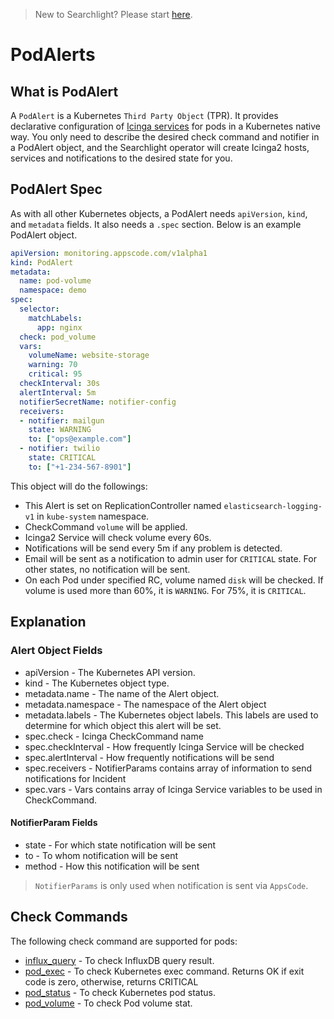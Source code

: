 > New to Searchlight? Please start [here](/docs/tutorials/README.md).

# PodAlerts

## What is PodAlert
A `PodAlert` is a Kubernetes `Third Party Object` (TPR). It provides declarative configuration of [Icinga services](https://www.icinga.com/docs/icinga2/latest/doc/09-object-types/#service) for pods in a Kubernetes native way. You only need to describe the desired check command and notifier in a PodAlert object, and the Searchlight operator will create Icinga2 hosts, services and notifications to the desired state for you.

## PodAlert Spec
As with all other Kubernetes objects, a PodAlert needs `apiVersion`, `kind`, and `metadata` fields. It also needs a `.spec` section. Below is an example PodAlert object.

```yaml
apiVersion: monitoring.appscode.com/v1alpha1
kind: PodAlert
metadata:
  name: pod-volume
  namespace: demo
spec:
  selector:
    matchLabels:
      app: nginx
  check: pod_volume
  vars:
    volumeName: website-storage
    warning: 70
    critical: 95
  checkInterval: 30s
  alertInterval: 5m
  notifierSecretName: notifier-config
  receivers:
  - notifier: mailgun
    state: WARNING
    to: ["ops@example.com"]
  - notifier: twilio
    state: CRITICAL
    to: ["+1-234-567-8901"]
```

This object will do the followings:

* This Alert is set on ReplicationController named `elasticsearch-logging-v1` in `kube-system` namespace.
* CheckCommand `volume` will be applied.
* Icinga2 Service will check volume every 60s.
* Notifications will be send every 5m if any problem is detected.
* Email will be sent as a notification to admin user for `CRITICAL` state. For other states, no notification will be sent.
* On each Pod under specified RC, volume named `disk` will be checked. If volume is used more than 60%, it is `WARNING`. For 75%, it is `CRITICAL`.

## Explanation

### Alert Object Fields

* apiVersion - The Kubernetes API version.
* kind - The Kubernetes object type.
* metadata.name - The name of the Alert object.
* metadata.namespace - The namespace of the Alert object
* metadata.labels - The Kubernetes object labels. This labels are used to determine for which object this alert will be set.
* spec.check - Icinga CheckCommand name
* spec.checkInterval - How frequently Icinga Service will be checked
* spec.alertInterval - How frequently notifications will be send
* spec.receivers - NotifierParams contains array of information to send notifications for Incident
* spec.vars - Vars contains array of Icinga Service variables to be used in CheckCommand.

#### NotifierParam Fields

* state - For which state notification will be sent
* to - To whom notification will be sent
* method - How this notification will be sent

> `NotifierParams` is only used when notification is sent via `AppsCode`.

## Check Commands
The following check command are supported for pods:
- [influx_query](influx_query.md) - To check InfluxDB query result.
- [pod_exec](pod_exec.md) - To check Kubernetes exec command. Returns OK if exit code is zero, otherwise, returns CRITICAL
- [pod_status](pod_status.md) - To check Kubernetes pod status.
- [pod_volume](pod_volume.md) - To check Pod volume stat.
